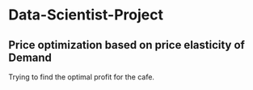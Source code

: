 # Data-Scientist-Project
## Price optimization based on price elasticity of Demand
Trying to find the optimal profit for the cafe.




